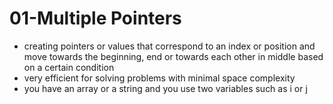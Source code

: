 # 01-Multiple Pointers

* creating pointers or values that correspond to an index or position and move towards the beginning, end or towards each other in middle based on a certain condition 
* very efficient for solving problems with minimal space complexity 
* you have an array or a string and you use two variables such as i or j 

